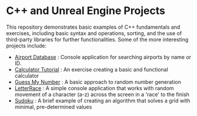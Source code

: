 # C++ and Unreal Engine Projects
This repository demonstrates basic examples of C++ fundamentals and exercises, including basic syntax and operations, sorting, and the use of third-party libraries for further functionalities. Some of the more interesting projects include:
- [Airport Database](https://github.com/BrooksRadtke/CPlusPlus-and-Unreal-Engine-Projects/tree/main/AirportDatabase) : Console application for searching airports by name or ID. 
- [Calculator Tutorial](https://github.com/BrooksRadtke/CPlusPlus-and-Unreal-Engine-Projects/tree/main/CalculatorTutorial) : An exercise creating a basic and functional calculator
- [Guess My Number](https://github.com/BrooksRadtke/CPlusPlus-and-Unreal-Engine-Projects/tree/main/GuessMyNumber) : A basic approach to random number generation
- [LetterRace](https://github.com/BrooksRadtke/CPlusPlus-and-Unreal-Engine-Projects/tree/main/LetterRace) : A simple console application that works with random movement of a character (a-z) across the screen in a 'race' to the finish 
- [Sudoku](https://github.com/BrooksRadtke/CPlusPlus-and-Unreal-Engine-Projects/tree/main/Sudoku) : A brief example of creating an algorithm that solves a grid with minimal, pre-determined values
